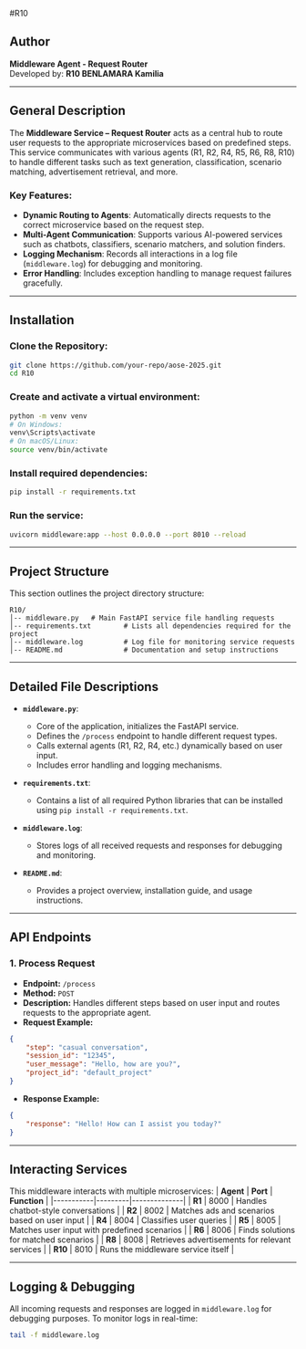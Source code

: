 #R10

## **Author**
**Middleware Agent - Request Router**  
Developed by: **R10 BENLAMARA Kamilia**

---

## **General Description**
The **Middleware Service – Request Router** acts as a central hub to route user requests to the appropriate microservices based on predefined steps.  
This service communicates with various agents (R1, R2, R4, R5, R6, R8, R10) to handle different tasks such as text generation, classification, scenario matching, advertisement retrieval, and more.

### **Key Features:**
- **Dynamic Routing to Agents**: Automatically directs requests to the correct microservice based on the request step.
- **Multi-Agent Communication**: Supports various AI-powered services such as chatbots, classifiers, scenario matchers, and solution finders.
- **Logging Mechanism**: Records all interactions in a log file (`middleware.log`) for debugging and monitoring.
- **Error Handling**: Includes exception handling to manage request failures gracefully.

---

## **Installation**
### **Clone the Repository:**
```bash
git clone https://github.com/your-repo/aose-2025.git
cd R10
```

### **Create and activate a virtual environment:**
```bash
python -m venv venv
# On Windows:
venv\Scripts\activate
# On macOS/Linux:
source venv/bin/activate
```

### **Install required dependencies:**
```bash
pip install -r requirements.txt
```

### **Run the service:**
```bash
uvicorn middleware:app --host 0.0.0.0 --port 8010 --reload
```

---

## **Project Structure**
This section outlines the project directory structure:

```
R10/
│-- middleware.py   # Main FastAPI service file handling requests
│-- requirements.txt        # Lists all dependencies required for the project
│-- middleware.log          # Log file for monitoring service requests
│-- README.md               # Documentation and setup instructions
```

---

## **Detailed File Descriptions**
- **`middleware.py`**:  
  - Core of the application, initializes the FastAPI service.
  - Defines the `/process` endpoint to handle different request types.
  - Calls external agents (R1, R2, R4, etc.) dynamically based on user input.
  - Includes error handling and logging mechanisms.

- **`requirements.txt`**:  
  - Contains a list of all required Python libraries that can be installed using `pip install -r requirements.txt`.

- **`middleware.log`**:  
  - Stores logs of all received requests and responses for debugging and monitoring.

- **`README.md`**:  
  - Provides a project overview, installation guide, and usage instructions.

---

## **API Endpoints**
### **1. Process Request**
- **Endpoint:** `/process`
- **Method:** `POST`
- **Description:** Handles different steps based on user input and routes requests to the appropriate agent.
- **Request Example:**
```json
{
    "step": "casual conversation",
    "session_id": "12345",
    "user_message": "Hello, how are you?",
    "project_id": "default_project"
}
```
- **Response Example:**
```json
{
    "response": "Hello! How can I assist you today?"
}
```

---

## **Interacting Services**
This middleware interacts with multiple microservices:
| **Agent** | **Port** | **Function** |
|-----------|---------|--------------|
| **R1**    | 8000    | Handles chatbot-style conversations |
| **R2**    | 8002    | Matches ads and scenarios based on user input |
| **R4**    | 8004    | Classifies user queries |
| **R5**    | 8005    | Matches user input with predefined scenarios |
| **R6**    | 8006    | Finds solutions for matched scenarios |
| **R8**    | 8008    | Retrieves advertisements for relevant services |
| **R10**   | 8010    | Runs the middleware service itself |

---

## **Logging & Debugging**
All incoming requests and responses are logged in `middleware.log` for debugging purposes.
To monitor logs in real-time:
```bash
tail -f middleware.log
```

  

